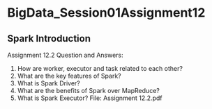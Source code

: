 # BigData_Session01Assignment12
Spark Introduction
----------------------------------------------------------------------------------------------------------------------
Assignment 12.2
Question and Answers:
1. How are worker, executor and task related to each other?
2. What are the key features of Spark?
3. What is Spark Driver?
4. What are the benefits of Spark over MapReduce?
5. What is Spark Executor?
File: Assignment 12.2.pdf
